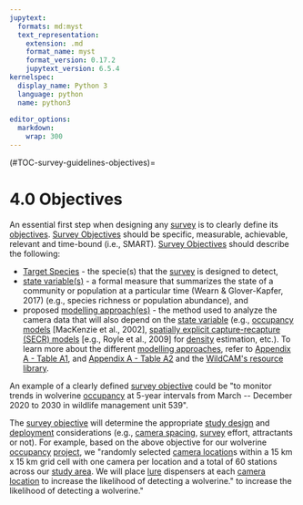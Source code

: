 ```yaml
---
jupytext:
  formats: md:myst
  text_representation:
    extension: .md
    format_name: myst
    format_version: 0.17.2
    jupytext_version: 6.5.4
kernelspec:
  display_name: Python 3
  language: python
  name: python3
  
editor_options: 
  markdown: 
    wrap: 300
---
```

(#TOC-survey-guidelines-objectives)=
# 4.0 Objectives

An essential first step when designing any [survey](#Hierarch_Survey) is to clearly define its [objectives](#Survey_objectives). [Survey Objectives](#Survey_objectives) should be specific, measurable, achievable, relevant and time-bound (i.e., SMART). [Survey Objectives](#Survey_objectives) should describe the following:

-   [Target Species](#Target_species) - the specie(s) that the [survey](#Hierarch_Survey) is designed to detect,
-   [state variable(s)](#State_variable) - a formal measure that summarizes the state of a community or population at a particular time (Wearn & Glover-Kapfer, 2017) (e.g., species richness or population abundance), and
-   proposed [modelling approach(es)](#Mods_Modelling_approach) - the method used to analyze the camera data that will also depend on the [state variable](#State_variable) (e.g., [occupancy models](#Mods_Occupancy_model) [MacKenzie et al., 2002], [spatially explicit capture-recapture (SECR) models](#Mods_SCR_SECR) [e.g., Royle et al., 2009] for [density](#density) estimation, etc.). To learn more about the different [modelling approaches](#Mods_Modelling_approach), refer to [Appendix A - Table A1](#survey-guidelines-appendix-a-table-a-1), and [Appendix A - Table A2](#survey-guidelines-appendix-a-table-a-2) and the [WildCAM's resource library](https://wildcams.ca/library/camera-trapping-papers-directory/).

An example of a clearly defined [survey objective](#Survey_objectives) could be "to monitor trends in wolverine [occupancy](#Occupancy) at 5-year intervals from March -- December 2020 to 2030 in wildlife management unit 539".

The [survey objective](#Survey_objectives) will determine the appropriate [study design](#Hierarch_Survey) and [deployment](#Heirch_Deployment) considerations (e.g., [camera spacing](#Camera_spacing), [survey](#Hierarch_Survey) effort, attractants or not). For example, based on the above objective for our wolverine [occupancy](#Occupancy) [project](#Heirch_Project), we "randomly selected [camera location](#Heirch_Camera_location)s within a 15 km x 15 km grid cell with one camera per location and a total of 60 stations across our [study area](#Hierarch_Study_area). We will place [lure](#BaitLure_Lure) dispensers at each [camera location](#Heirch_Camera_location) to increase the likelihood of detecting a wolverine." to increase the likelihood of detecting a wolverine."
